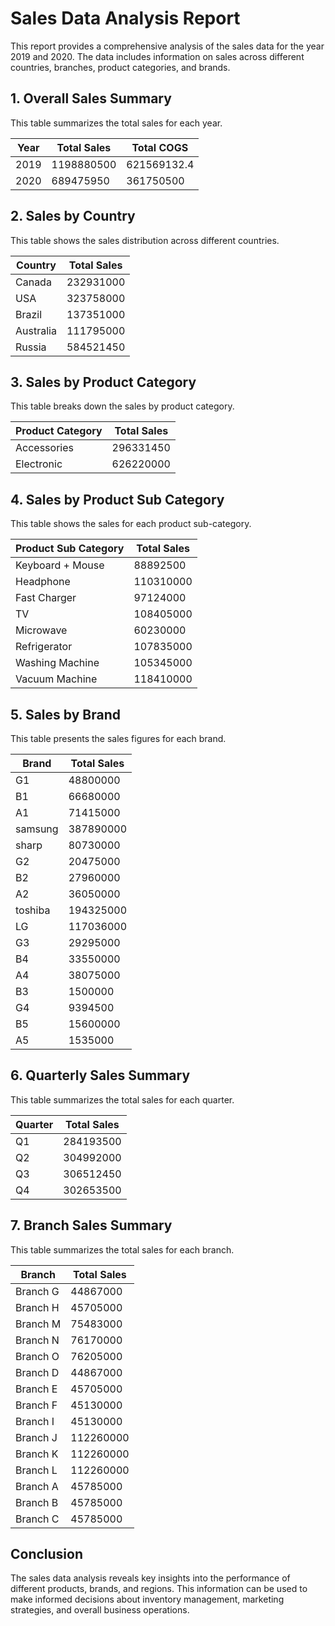 # Sales Data Analysis Report

This report provides a comprehensive analysis of the sales data for the year 2019 and 2020. The data includes information on sales across different countries, branches, product categories, and brands.

## 1. Overall Sales Summary

This table summarizes the total sales for each year.

| Year | Total Sales | Total COGS |
|---|---|---|
| 2019 | 1198880500 | 621569132.4 |
| 2020 | 689475950 | 361750500 |

## 2. Sales by Country

This table shows the sales distribution across different countries.

| Country | Total Sales |
|---|---|
| Canada | 232931000 |
| USA | 323758000 |
| Brazil | 137351000 |
| Australia | 111795000 |
| Russia | 584521450 |

## 3. Sales by Product Category

This table breaks down the sales by product category.

| Product Category | Total Sales |
|---|---|
| Accessories | 296331450 |
| Electronic | 626220000 |

## 4. Sales by Product Sub Category

This table shows the sales for each product sub-category.

| Product Sub Category | Total Sales |
|---|---|
| Keyboard + Mouse | 88892500 |
| Headphone | 110310000 |
| Fast Charger | 97124000 |
| TV | 108405000 |
| Microwave | 60230000 |
| Refrigerator | 107835000 |
| Washing Machine | 105345000 |
| Vacuum Machine | 118410000 |

## 5. Sales by Brand

This table presents the sales figures for each brand.

| Brand | Total Sales |
|---|---|
| G1 | 48800000 |
| B1 | 66680000 |
| A1 | 71415000 |
| samsung | 387890000 |
| sharp | 80730000 |
| G2 | 20475000 |
| B2 | 27960000 |
| A2 | 36050000 |
| toshiba | 194325000 |
| LG | 117036000 |
| G3 | 29295000 |
| B4 | 33550000 |
| A4 | 38075000 |
| B3 | 1500000 |
| G4 | 9394500 |
| B5 | 15600000 |
| A5 | 1535000 |

## 6. Quarterly Sales Summary

This table summarizes the total sales for each quarter.

| Quarter | Total Sales |
|---|---|
| Q1 | 284193500 |
| Q2 | 304992000 |
| Q3 | 306512450 |
| Q4 | 302653500 |

## 7. Branch Sales Summary

This table summarizes the total sales for each branch.

| Branch | Total Sales |
|---|---|
| Branch G | 44867000 |
| Branch H | 45705000 |
| Branch M | 75483000 |
| Branch N | 76170000 |
| Branch O | 76205000 |
| Branch D | 44867000 |
| Branch E | 45705000 |
| Branch F | 45130000 |
| Branch I | 45130000 |
| Branch J | 112260000 |
| Branch K | 112260000 |
| Branch L | 112260000 |
| Branch A | 45785000 |
| Branch B | 45785000 |
| Branch C | 45785000 |

## Conclusion

The sales data analysis reveals key insights into the performance of different products, brands, and regions. This information can be used to make informed decisions about inventory management, marketing strategies, and overall business operations.
